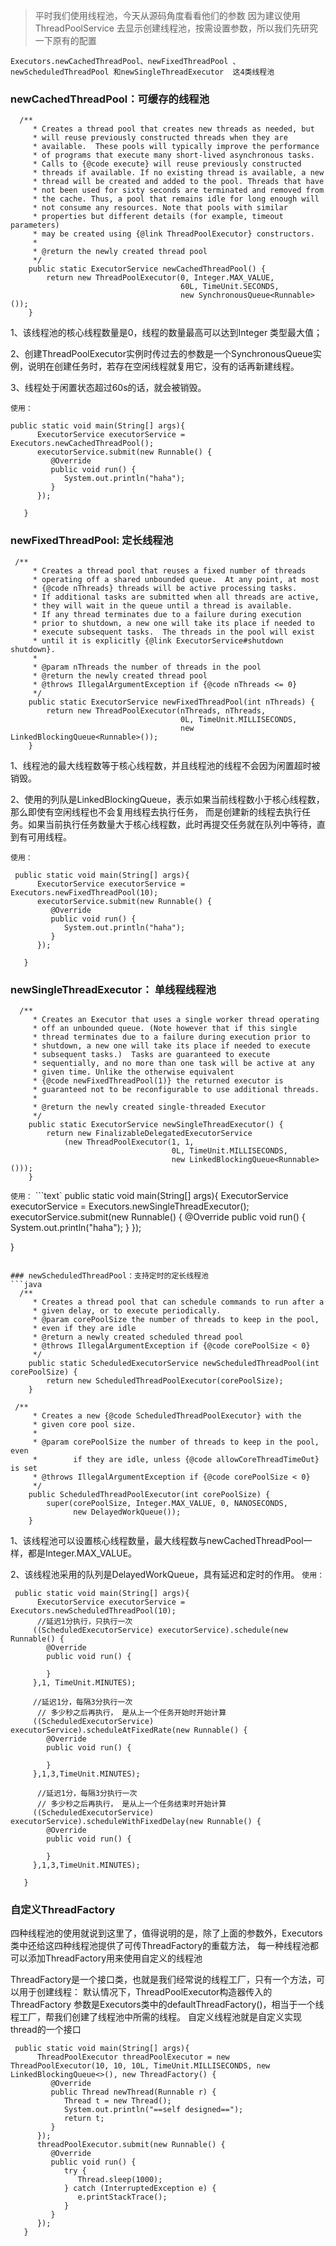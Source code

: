 > 平时我们使用线程池，今天从源码角度看看他们的参数
> 因为建议使用ThreadPoolService 去显示创建线程池，按需设置参数，所以我们先研究一下原有的配置

`Executors.newCachedThreadPool、newFixedThreadPool 、newScheduledThreadPool 和newSingleThreadExecutor  这4类线程池`

### newCachedThreadPool：可缓存的线程池

```text
  /**
     * Creates a thread pool that creates new threads as needed, but
     * will reuse previously constructed threads when they are
     * available.  These pools will typically improve the performance
     * of programs that execute many short-lived asynchronous tasks.
     * Calls to {@code execute} will reuse previously constructed
     * threads if available. If no existing thread is available, a new
     * thread will be created and added to the pool. Threads that have
     * not been used for sixty seconds are terminated and removed from
     * the cache. Thus, a pool that remains idle for long enough will
     * not consume any resources. Note that pools with similar
     * properties but different details (for example, timeout parameters)
     * may be created using {@link ThreadPoolExecutor} constructors.
     *
     * @return the newly created thread pool
     */
    public static ExecutorService newCachedThreadPool() {
        return new ThreadPoolExecutor(0, Integer.MAX_VALUE,
                                      60L, TimeUnit.SECONDS,
                                      new SynchronousQueue<Runnable>());
    }

```
1、该线程池的核心线程数量是0，线程的数量最高可以达到Integer 类型最大值；

2、创建ThreadPoolExecutor实例时传过去的参数是一个SynchronousQueue实例，说明在创建任务时，若存在空闲线程就复用它，没有的话再新建线程。

3、线程处于闲置状态超过60s的话，就会被销毁。

``使用：``
```text
public static void main(String[] args){
      ExecutorService executorService = Executors.newCachedThreadPool();
      executorService.submit(new Runnable() {
         @Override
         public void run() {
            System.out.println("haha");
         }
      });
      
   } 
```

### newFixedThreadPool: 定长线程池
```$xslt
 /**
     * Creates a thread pool that reuses a fixed number of threads
     * operating off a shared unbounded queue.  At any point, at most
     * {@code nThreads} threads will be active processing tasks.
     * If additional tasks are submitted when all threads are active,
     * they will wait in the queue until a thread is available.
     * If any thread terminates due to a failure during execution
     * prior to shutdown, a new one will take its place if needed to
     * execute subsequent tasks.  The threads in the pool will exist
     * until it is explicitly {@link ExecutorService#shutdown shutdown}.
     *
     * @param nThreads the number of threads in the pool
     * @return the newly created thread pool
     * @throws IllegalArgumentException if {@code nThreads <= 0}
     */
    public static ExecutorService newFixedThreadPool(int nThreads) {
        return new ThreadPoolExecutor(nThreads, nThreads,
                                      0L, TimeUnit.MILLISECONDS,
                                      new LinkedBlockingQueue<Runnable>());
    }
```
1、线程池的最大线程数等于核心线程数，并且线程池的线程不会因为闲置超时被销毁。

2、使用的列队是LinkedBlockingQueue，表示如果当前线程数小于核心线程数，那么即使有空闲线程也不会复用线程去执行任务，
而是创建新的线程去执行任务。如果当前执行任务数量大于核心线程数，此时再提交任务就在队列中等待，直到有可用线程。

``使用：``
```text
 public static void main(String[] args){
      ExecutorService executorService = Executors.newFixedThreadPool(10);
      executorService.submit(new Runnable() {
         @Override
         public void run() {
            System.out.println("haha");
         }
      });

   }
```

### newSingleThreadExecutor： 单线程线程池
```text
  /**
     * Creates an Executor that uses a single worker thread operating
     * off an unbounded queue. (Note however that if this single
     * thread terminates due to a failure during execution prior to
     * shutdown, a new one will take its place if needed to execute
     * subsequent tasks.)  Tasks are guaranteed to execute
     * sequentially, and no more than one task will be active at any
     * given time. Unlike the otherwise equivalent
     * {@code newFixedThreadPool(1)} the returned executor is
     * guaranteed not to be reconfigurable to use additional threads.
     *
     * @return the newly created single-threaded Executor
     */
    public static ExecutorService newSingleThreadExecutor() {
        return new FinalizableDelegatedExecutorService
            (new ThreadPoolExecutor(1, 1,
                                    0L, TimeUnit.MILLISECONDS,
                                    new LinkedBlockingQueue<Runnable>()));
    }
```
``使用：``
```text`
public static void main(String[] args){
      ExecutorService executorService = Executors.newSingleThreadExecutor();
      executorService.submit(new Runnable() {
         @Override
         public void run() {
            System.out.println("haha");
         }
      });

   }
```

### newScheduledThreadPool：支持定时的定长线程池
```java
  /**
     * Creates a thread pool that can schedule commands to run after a
     * given delay, or to execute periodically.
     * @param corePoolSize the number of threads to keep in the pool,
     * even if they are idle
     * @return a newly created scheduled thread pool
     * @throws IllegalArgumentException if {@code corePoolSize < 0}
     */
    public static ScheduledExecutorService newScheduledThreadPool(int corePoolSize) {
        return new ScheduledThreadPoolExecutor(corePoolSize);
    }

 /**
     * Creates a new {@code ScheduledThreadPoolExecutor} with the
     * given core pool size.
     *
     * @param corePoolSize the number of threads to keep in the pool, even
     *        if they are idle, unless {@code allowCoreThreadTimeOut} is set
     * @throws IllegalArgumentException if {@code corePoolSize < 0}
     */
    public ScheduledThreadPoolExecutor(int corePoolSize) {
        super(corePoolSize, Integer.MAX_VALUE, 0, NANOSECONDS,
              new DelayedWorkQueue());
    }
```
1、该线程池可以设置核心线程数量，最大线程数与newCachedThreadPool一样，都是Integer.MAX_VALUE。

2、该线程池采用的队列是DelayedWorkQueue，具有延迟和定时的作用。
``使用：``
```text
 public static void main(String[] args){
      ExecutorService executorService = Executors.newScheduledThreadPool(10);
      //延迟1分执行，只执行一次
     ((ScheduledExecutorService) executorService).schedule(new Runnable() {
        @Override
        public void run() {

        }
     },1, TimeUnit.MINUTES);

     //延迟1分，每隔3分执行一次
      // 多少秒之后再执行， 是从上一个任务开始时开始计算
     ((ScheduledExecutorService) executorService).scheduleAtFixedRate(new Runnable() {
        @Override
        public void run() {

        }
     },1,3,TimeUnit.MINUTES);

      //延迟1分，每隔3分执行一次
      // 多少秒之后再执行， 是从上一个任务结束时开始计算
     ((ScheduledExecutorService) executorService).scheduleWithFixedDelay(new Runnable() {
        @Override
        public void run() {
           
        }
     },1,3,TimeUnit.MINUTES);
     
   }
```


### 自定义ThreadFactory
四种线程池的使用就说到这里了，值得说明的是，除了上面的参数外，Executors类中还给这四种线程池提供了可传ThreadFactory的重载方法，
每一种线程池都可以添加ThreadFactory用来使用自定义的线程池

ThreadFactory是一个接口类，也就是我们经常说的线程工厂，只有一个方法，可以用于创建线程：
默认情况下，ThreadPoolExecutor构造器传入的ThreadFactory 参数是Executors类中的defaultThreadFactory()，相当于一个线程工厂，帮我们创建了线程池中所需的线程。
自定义线程池就是自定义实现thread的一个接口
```text
 public static void main(String[] args){
      ThreadPoolExecutor threadPoolExecutor = new ThreadPoolExecutor(10, 10, 10L, TimeUnit.MILLISECONDS, new LinkedBlockingQueue<>(), new ThreadFactory() {
         @Override
         public Thread newThread(Runnable r) {
            Thread t = new Thread();
            System.out.println("==self designed==");
            return t;
         }
      });
      threadPoolExecutor.submit(new Runnable() {
         @Override
         public void run() {
            try {
               Thread.sleep(1000);
            } catch (InterruptedException e) {
               e.printStackTrace();
            }
         }
      });
   }
```

